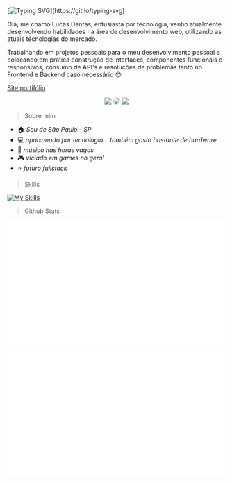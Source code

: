 
[![Typing SVG](https://readme-typing-svg.demolab.com?font=Fira+Code&weight=600&duration=4000&pause=500&background=FF00F100&vCenter=true&random=true&width=435&lines=Ol%C3%A1+mundo!;Lucas+Dantas%2C+Desenvolvedor+Web!)](https://git.io/typing-svg)

Olá, me chamo Lucas Dantas, entusiasta por tecnologia, venho atualmente desenvolvendo habilidades na área de desenvolvimento web, utilizando as atuais técnologias do mercado. 

Trabalhando em projetos pessoais para o meu desenvolvimento pessoal e colocando em prática construção de interfaces, componentes funcionais e responsivos, consumo de API's e resoluções de problemas tanto no Frontend e Backend caso necessário :sunglasses:

[Site portifólio](http://dantsdev.vercel.app)

<div align="center"> 
<a href = "mailto:dants.dev@gmail.com"><img src="https://img.shields.io/badge/-Gmail-%23333?style=for-the-badge&logo=gmail&logoColor=white" target="_blank"></a>
<a href="https://www.linkedin.com/in/dantsc/" target="_blank"><img src="https://img.shields.io/badge/-LinkedIn-%230077B5?style=for-the-badge&logo=linkedin&logoColor=white" style="border-radius: 30px" target="_blank"></a>
<a href="https://discord.com/users/432259058561449985" target="_blank"><img src="https://img.shields.io/badge/Discord-7289DA?style=for-the-badge&logo=discord&logoColor=white" target="_blank"></a>
</div>

> Sobre mim

- :house: *Sou de São Paulo - SP*
- :computer: *apaixonado por tecnologia... também gosto bastante de hardware*
- :guitar: *músico nas horas vagas*
- :video_game: *viciado em games no geral*
- :star: *futuro fullstack*


> Skills

[![My Skills](https://skillicons.dev/icons?i=vscode,linux,html,css,javascript,typescript,nodejs,git,github,angular,react,astro,bootstrap,tailwind,figma)](https://skillicons.dev)

> Github Stats

<div align="center">
  
![](https://raw.githubusercontent.com/ldantsc/github-stats/master/generated/overview.svg#gh-dark-mode-only) ![](https://raw.githubusercontent.com/ldantsc/github-stats/master/generated/languages.svg#gh-dark-mode-only)
</div>
  
</div>
